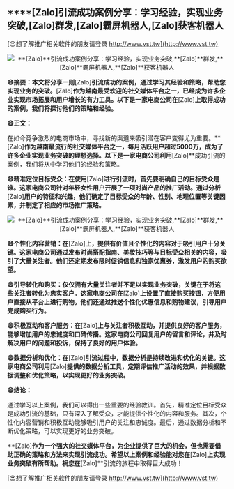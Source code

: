 ## ****[Zalo]**引流成功案例分享：学习经验，实现业务突破,**[Zalo]**群发,**[Zalo]**霸屏机器人,**[Zalo]**获客机器人**

[😍想了解推广相关软件的朋友请登录 http://www.vst.tw](http://www.vst.tw)

 <center><img src="https://vst.tw/MP4/tuiguang/png/1.png" alt="**[Zalo]**引流成功案例分享：学习经验，实现业务突破,**[Zalo]**群发,**[Zalo]**霸屏机器人,**[Zalo]**获客机器人"></center>

**😄摘要：本文将分享一则**[Zalo]**引流成功的案例，通过学习其经验和策略，帮助您实现业务的突破。**[Zalo]**作为越南最受欢迎的社交媒体平台之一，已经成为许多企业实现市场拓展和用户增长的有力工具。以下是一家电商公司在**[Zalo]**上取得成功的案例，我们将探讨他们的策略和经验。**

**😄正文：**

在如今竞争激烈的电商市场中，寻找新的渠道来吸引潜在客户变得尤为重要。**[Zalo]**作为越南最流行的社交媒体平台之一，每月活跃用户超过5000万，成为了许多企业实现业务突破的理想选择。以下是一家电商公司利用**[Zalo]**成功引流的案例，我们将从中学习他们的经验和策略。

**😄精准定位目标受众：在使用**[Zalo]**进行引流时，首先要明确自己的目标受众是谁。这家电商公司针对年轻女性用户开展了一项时尚产品的推广活动。通过分析**[Zalo]**用户的特征和兴趣，他们确定了目标受众的年龄、性别、地理位置等关键因素，并制定了相应的市场推广策略。**

 <center><img src="https://vst.tw/MP4/tuiguang/png/1.png" alt="**[Zalo]**引流成功案例分享：学习经验，实现业务突破,**[Zalo]**群发,**[Zalo]**霸屏机器人,**[Zalo]**获客机器人"></center>

**😄个性化内容营销：在**[Zalo]**上，提供有价值且个性化的内容对于吸引用户十分关键。这家电商公司通过发布时尚搭配指南、美妆技巧等与目标受众相关的内容，吸引了大量关注者。他们还定期发布限时促销信息和独家优惠券，激发用户的购买欲望。**

**😄引导转化和购买：仅仅拥有大量关注者并不足以实现业务突破，关键在于将这些关注者转化为忠实客户。这家电商公司在**[Zalo]**上设置了直接购买按钮，方便用户直接从平台上进行购物。他们还通过推送个性化优惠信息和购物建议，引导用户完成购买行为。**

**😄积极互动和客户服务：在**[Zalo]**上与关注者积极互动，并提供良好的客户服务，能够增加用户的忠诚度和口碑传播。这家电商公司回复用户的留言和评论，并及时解决用户的问题和投诉，保持了良好的用户体验。**

**😄数据分析和优化：在**[Zalo]**引流过程中，数据分析是持续改进和优化的关键。这家电商公司利用**[Zalo]**提供的数据分析工具，定期评估推广活动的效果，并根据数据调整和优化策略，以实现更好的业务突破。**

**😄结论：**

通过学习以上案例，我们可以得出一些重要的经验教训。首先，精准定位目标受众是成功引流的基础，只有深入了解受众，才能提供个性化的内容和服务。其次，个性化内容营销和积极互动能够吸引用户的关注和忠诚度。最后，通过数据分析和不断优化策略，可以实现更好的业务突破。

**[Zalo]**作为一个强大的社交媒体平台，为企业提供了巨大的机会，但也需要借助正确的策略和方法来实现引流成功。希望以上案例和经验能对您在**[Zalo]**上实现业务突破有所帮助。祝您在**[Zalo]**引流的旅程中取得巨大成功！

[😍想了解推广相关软件的朋友请登录 http://www.vst.tw](http://www.vst.tw)



